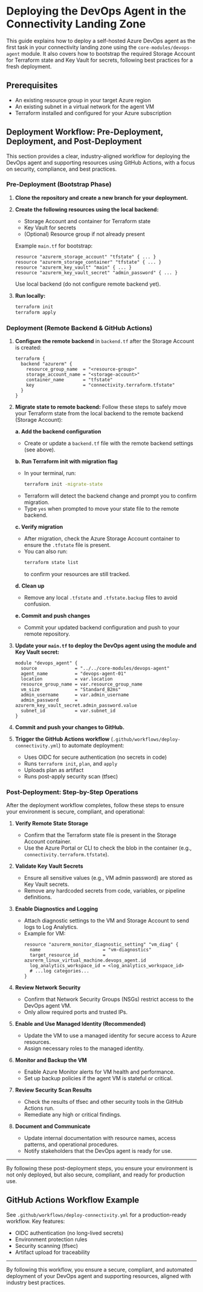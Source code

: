 # Deploying the DevOps Agent in the Connectivity Landing Zone

This guide explains how to deploy a self-hosted Azure DevOps agent as the first task in your connectivity landing zone using the `core-modules/devops-agent` module. It also covers how to bootstrap the required Storage Account for Terraform state and Key Vault for secrets, following best practices for a fresh deployment.

## Prerequisites
- An existing resource group in your target Azure region
- An existing subnet in a virtual network for the agent VM
- Terraform installed and configured for your Azure subscription

## Deployment Workflow: Pre-Deployment, Deployment, and Post-Deployment

This section provides a clear, industry-aligned workflow for deploying the DevOps agent and supporting resources using GitHub Actions, with a focus on security, compliance, and best practices.

### Pre-Deployment (Bootstrap Phase)
1. **Clone the repository and create a new branch for your deployment.**
2. **Create the following resources using the local backend:**
   - Storage Account and container for Terraform state
   - Key Vault for secrets
   - (Optional) Resource group if not already present

   Example `main.tf` for bootstrap:
   ```hcl
   resource "azurerm_storage_account" "tfstate" { ... }
   resource "azurerm_storage_container" "tfstate" { ... }
   resource "azurerm_key_vault" "main" { ... }
   resource "azurerm_key_vault_secret" "admin_password" { ... }
   ```
   Use local backend (do not configure remote backend yet).

3. **Run locally:**
   ```sh
   terraform init
   terraform apply
   ```

### Deployment (Remote Backend & GitHub Actions)
1. **Configure the remote backend** in `backend.tf` after the Storage Account is created:
   ```hcl
   terraform {
     backend "azurerm" {
       resource_group_name  = "<resource-group>"
       storage_account_name = "<storage-account>"
       container_name       = "tfstate"
       key                  = "connectivity.terraform.tfstate"
     }
   }
   ```
2. **Migrate state to remote backend:**
   Follow these steps to safely move your Terraform state from the local backend to the remote backend (Storage Account):

   **a. Add the backend configuration**
   - Create or update a `backend.tf` file with the remote backend settings (see above).

   **b. Run Terraform init with migration flag**
   - In your terminal, run:
     ```sh
     terraform init -migrate-state
     ```
   - Terraform will detect the backend change and prompt you to confirm migration.
   - Type `yes` when prompted to move your state file to the remote backend.

   **c. Verify migration**
   - After migration, check the Azure Storage Account container to ensure the `.tfstate` file is present.
   - You can also run:
     ```sh
     terraform state list
     ```
     to confirm your resources are still tracked.

   **d. Clean up**
   - Remove any local `.tfstate` and `.tfstate.backup` files to avoid confusion.

   **e. Commit and push changes**
   - Commit your updated backend configuration and push to your remote repository.
3. **Update your `main.tf` to deploy the DevOps agent using the module and Key Vault secret:**
   ```hcl
   module "devops_agent" {
     source              = "../../core-modules/devops-agent"
     agent_name          = "devops-agent-01"
     location            = var.location
     resource_group_name = var.resource_group_name
     vm_size             = "Standard_B2ms"
     admin_username      = var.admin_username
     admin_password      = azurerm_key_vault_secret.admin_password.value
     subnet_id           = var.subnet_id
   }
   ```
4. **Commit and push your changes to GitHub.**
5. **Trigger the GitHub Actions workflow** (`.github/workflows/deploy-connectivity.yml`) to automate deployment:
   - Uses OIDC for secure authentication (no secrets in code)
   - Runs `terraform init`, `plan`, and `apply`
   - Uploads plan as artifact
   - Runs post-apply security scan (tfsec)


### Post-Deployment: Step-by-Step Operations
After the deployment workflow completes, follow these steps to ensure your environment is secure, compliant, and operational:

1. **Verify Remote State Storage**
   - Confirm that the Terraform state file is present in the Storage Account container.
   - Use the Azure Portal or CLI to check the blob in the container (e.g., `connectivity.terraform.tfstate`).

2. **Validate Key Vault Secrets**
   - Ensure all sensitive values (e.g., VM admin password) are stored as Key Vault secrets.
   - Remove any hardcoded secrets from code, variables, or pipeline definitions.

3. **Enable Diagnostics and Logging**
   - Attach diagnostic settings to the VM and Storage Account to send logs to Log Analytics.
   - Example for VM:
     ```hcl
     resource "azurerm_monitor_diagnostic_setting" "vm_diag" {
       name                       = "vm-diagnostics"
       target_resource_id         = azurerm_linux_virtual_machine.devops_agent.id
       log_analytics_workspace_id = <log_analytics_workspace_id>
       # ...log categories...
     }
     ```

4. **Review Network Security**
   - Confirm that Network Security Groups (NSGs) restrict access to the DevOps agent VM.
   - Only allow required ports and trusted IPs.

5. **Enable and Use Managed Identity (Recommended)**
   - Update the VM to use a managed identity for secure access to Azure resources.
   - Assign necessary roles to the managed identity.

6. **Monitor and Backup the VM**
   - Enable Azure Monitor alerts for VM health and performance.
   - Set up backup policies if the agent VM is stateful or critical.

7. **Review Security Scan Results**
   - Check the results of tfsec and other security tools in the GitHub Actions run.
   - Remediate any high or critical findings.

8. **Document and Communicate**
   - Update internal documentation with resource names, access patterns, and operational procedures.
   - Notify stakeholders that the DevOps agent is ready for use.

---
By following these post-deployment steps, you ensure your environment is not only deployed, but also secure, compliant, and ready for production use.

## GitHub Actions Workflow Example
See `.github/workflows/deploy-connectivity.yml` for a production-ready workflow. Key features:
- OIDC authentication (no long-lived secrets)
- Environment protection rules
- Security scanning (tfsec)
- Artifact upload for traceability

---
By following this workflow, you ensure a secure, compliant, and automated deployment of your DevOps agent and supporting resources, aligned with industry best practices.
